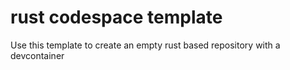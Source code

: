 # rust codespace template
Use this template to create an empty rust based repository with a devcontainer
